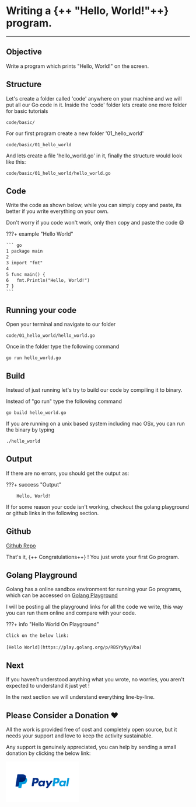 # Writing a {++ "Hello, World!"++} program.

<hr>

## Objective

Write a program which prints "Hello, World!" on the screen.

## Structure

Let's create a folder called 'code' anywhere on your machine and we will put all our Go code in it.
Inside the 'code' folder lets create one more folder for basic tutorials

    code/basic/

For our first program create a new folder '01_hello_world'

    code/basic/01_hello_world

And lets create a file 'hello_world.go' in it, finally the structure would look like this:

    code/basic/01_hello_world/hello_world.go

## Code

Write the code as shown below, while you can simply copy and paste, its better if you write everything on your own.

Don't worry if you code won't work, only then copy and paste the code :smile:

???+ example "Hello World"

    ``` go
    1 package main
    2
    3 import "fmt"
    4
    5 func main() {
    6   fmt.Println("Hello, World!")
    7 }
    ```

## Running your code

Open your terminal and navigate to our folder

    code/01_hello_world/hello_world.go

Once in the folder type the following command

    go run hello_world.go

## Build

Instead of just running let's try to build our code by compiling it to binary.

Instead of "go run" type the following command

    go build hello_world.go

If you are running on a unix based system including mac OSx, you can run the binary by typing

    ./hello_world

## Output

If there are no errors, you should get the output as:

???+ success "Output"

        Hello, World!

If for some reason your code isn't working, checkout the golang playground or github links in the following section.

## Github

[Github Repo](https://github.com/octallium/golang-handbook/tree/master/code)

That's it, {++ Congratulations++} ! You just wrote your first Go program.

## Golang Playground

Golang has a online sandbox environment for running your Go programs, which can be accessed on [Golang Playground](https://play.golang.org/)

I will be posting all the playground links for all the code we write, this way you can run them online and compare with your code.

???+ info "Hello World On Playground"

    Click on the below link:

    [Hello World](https://play.golang.org/p/RBSYyNyyVba)

## Next

If you haven't understood anything what you wrote, no worries, you aren't expected to understand it just yet !

In the next section we will understand everything line-by-line.

## Please Consider a Donation ❤️

All the work is provided free of cost and completely open source, but it needs your support and love to keep the activity sustainable.

Any support is genuinely appreciated, you can help by sending a small donation by clicking the below link:

[<img src="../../../images/paypal-logo.png" alt="Paypal" title="Paypal" width="200"/>](https://www.paypal.me/octallium)
